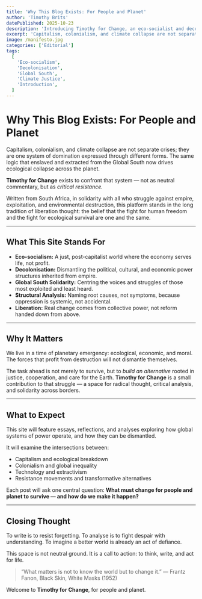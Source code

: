 ```yaml
---
title: 'Why This Blog Exists: For People and Planet'
author: 'Timothy Brits'
datePublished: 2025-10-23
description: 'Introducing Timothy for Change, an eco-socialist and decolonial platform from South Africa, dedicated to exposing structural violence and imagining a just future.'
excerpt: 'Capitalism, colonialism, and climate collapse are not separate crises; they are one system of domination expressed through different forms. This opening statement defines the mission and values of Timothy for Change: an eco-socialist, decolonial platform from South Africa for people and planet.'
image: /manifesto.jpg
categories: ['Editorial']
tags:
  [
    'Eco-socialism',
    'Decolonisation',
    'Global South',
    'Climate Justice',
    'Introduction',
  ]
---
```


# Why This Blog Exists: For People and Planet

Capitalism, colonialism, and climate collapse are not separate crises; they are one system of domination expressed through different forms.
The same logic that enslaved and extracted from the Global South now drives ecological collapse across the planet.

**Timothy for Change** exists to confront that system — not as neutral commentary, but as _critical resistance._

Written from South Africa, in solidarity with all who struggle against empire, exploitation, and environmental destruction, this platform stands in the long tradition of liberation thought: the belief that the fight for human freedom and the fight for ecological survival are one and the same.

---

## What This Site Stands For

- **Eco-socialism:** A just, post-capitalist world where the economy serves life, not profit.
- **Decolonisation:** Dismantling the political, cultural, and economic power structures inherited from empire.
- **Global South Solidarity:** Centring the voices and struggles of those most exploited and least heard.
- **Structural Analysis:** Naming root causes, not symptoms, because oppression is systemic, not accidental.
- **Liberation:** Real change comes from collective power, not reform handed down from above.

---

## Why It Matters

We live in a time of planetary emergency: ecological, economic, and moral.
The forces that profit from destruction will not dismantle themselves.

The task ahead is not merely to survive, but to _build an alternative_ rooted in justice, cooperation, and care for the Earth.
**Timothy for Change** is a small contribution to that struggle — a space for radical thought, critical analysis, and solidarity across borders.

---

## What to Expect

This site will feature essays, reflections, and analyses exploring how global systems of power operate, and how they can be dismantled.

It will examine the intersections between:

- Capitalism and ecological breakdown
- Colonialism and global inequality
- Technology and extractivism
- Resistance movements and transformative alternatives

Each post will ask one central question:
**What must change for people and planet to survive — and how do we make it happen?**

---

## Closing Thought

To write is to resist forgetting.
To analyse is to fight despair with understanding.
To imagine a better world is already an act of defiance.

This space is not neutral ground.
It is a call to action: to think, write, and act for life.

> “What matters is not to know the world but to change it.”
> — Frantz Fanon, Black Skin, White Masks (1952)

Welcome to **Timothy for Change**, for people and planet.
